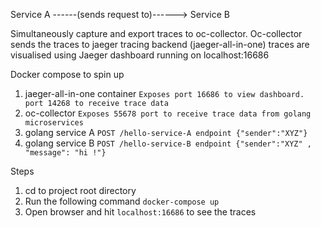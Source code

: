 Service A ------(sends request to)------> Service B

Simultaneously capture and export traces to oc-collector.
Oc-collector sends the traces to jaeger tracing backend (jaeger-all-in-one)
traces are visualised using Jaeger dashboard running on localhost:16686  

Docker compose to spin up
1. jaeger-all-in-one container `Exposes port 16686 to view dashboard. port 14268 to receive trace data`
2. oc-collector `Exposes 55678 port to receive trace data from golang microservices`
3. golang service A `POST /hello-service-A endpoint {"sender":"XYZ"}`
4. golang service B `POST /hello-service-B endpoint {"sender":"XYZ" , "message": "hi !"}`

Steps
1. cd to project root directory 
2. Run the following command
   `docker-compose up`
3. Open browser and hit `localhost:16686` to see the traces 

